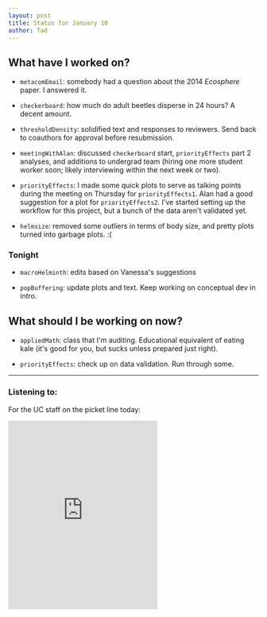 ```yaml
---
layout: post 
title: Status for January 10 
author: Tad
---
```

 
## What have I worked on?
 
* `metacomEmail`: somebody had a question about the 2014 _Ecosphere_ paper. I answered it.

* `checkerboard`: how much do adult beetles disperse in 24 hours? A decent amount. 

* `thresholdDensity`: solidified text and responses to reviewers. Send back to coauthors for approval before resubmission. 

* `meetingWithAlan`: discussed `checkerboard` start, `priorityEffects` part 2 analyses, and additions to undergrad team (hiring one more student worker soon; likely interviewing within the next week or two).

* `priorityEffects`: I made some quick plots to serve as talking points during the meeting on Thursday for `priorityEffects1`. Alan had a good suggestion for a plot for `priorityEffects2`. I've started setting up the workflow for this project, but a bunch of the data aren't validated yet. 


* `helmsize`: removed some outliers in terms of body size, and pretty plots turned into garbage plots. :(




### Tonight

* `macroHelminth`: edits based on Vanessa's suggestions

* `popBuffering`: update plots and text. Keep working on conceptual dev in intro. 



  
## What should I be working on now? 

* `appliedMath`: class that I'm auditing. Educational equivalent of eating kale (it's good for you, but sucks unless prepared just right). 


* `priorityEffects`: check up on data validation. Run through some. 





 
 


 
 
--- 
 
### Listening to: 

For the UC staff on the picket line today: 

<iframe src="https://embed.spotify.com/?uri=spotify%3Atrack%3A2RB1HRucdHDS8qqlmQRKmb" width="300" height="380" frameborder="0" allowtransparency="true"></iframe>

<i class='fa fa-code' style='color:pink'></i> 
